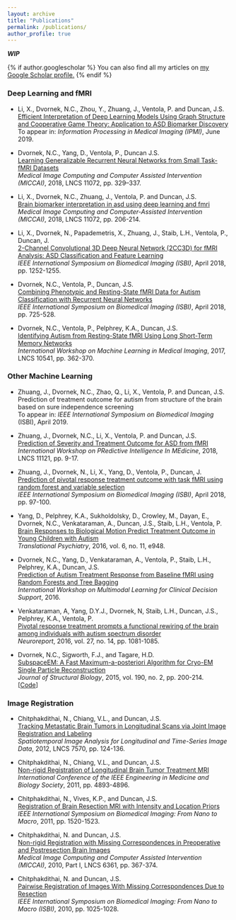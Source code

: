 ```yaml
---
layout: archive
title: "Publications"
permalink: /publications/
author_profile: true
---
```


**_WIP_** 

{% if author.googlescholar %}
  You can also find all my articles on <u><a href="{{author.googlescholar}}">my Google Scholar profile</a>.</u>
{% endif %}

### Deep Learning and fMRI

- Li, X., Dvornek, N.C., Zhou, Y., Zhuang, J., Ventola, P. and Duncan, J.S.  
[Efficient Interpretation of Deep Learning Models Using Graph Structure and Cooperative Game Theory: Application to ASD Biomarker Discovery](https://arxiv.org/pdf/1812.06181.pdf)  
To appear in: *Information Processing in Medical Imaging (IPMI)*, June 2019.

- Dvornek, N.C., Yang, D., Ventola, P., Duncan J.S.  
[Learning Generalizable Recurrent Neural Networks from Small Task-fMRI Datasets](https://link.springer.com/content/pdf/10.1007%2F978-3-030-00931-1_38.pdf)  
*Medical Image Computing and Computer Assisted Intervention (MICCAI)*, 2018, LNCS 11072, pp. 329–337.

- Li, X., Dvornek, N.C., Zhuang, J., Ventola, P. and Duncan, J.S.  
[Brain biomarker interpretation in asd using deep learning and fmri](https://link.springer.com/content/pdf/10.1007%2F978-3-030-00931-1_24.pdf)  
*Medical Image Computing and Computer-Assisted Intervention (MICCAI)*, 2018, LNCS 11072, pp. 206-214.

- Li, X., Dvornek, N., Papademetris, X., Zhuang, J., Staib, L.H., Ventola, P., Duncan, J.  
[2-Channel Convolutional 3D Deep Neural Network (2CC3D) for fMRI Analysis: ASD Classification and Feature Learning](https://ieeexplore.ieee.org/stamp/stamp.jsp?tp=&arnumber=8363798)  
*IEEE International Symposium on Biomedical Imaging (ISBI)*, April 2018, pp. 1252-1255.

- Dvornek, N.C., Ventola, P., Duncan, J.S.  
[Combining Phenotypic and Resting-State fMRI Data for Autism Classification with Recurrent Neural Networks](https://ieeexplore.ieee.org/stamp/stamp.jsp?tp=&arnumber=8363676)  
*IEEE International Symposium on Biomedical Imaging (ISBI)*, April 2018, pp. 725-528.

- Dvornek, N.C., Ventola, P., Pelphrey, K.A., Duncan, J.S.  
[Identifying Autism from Resting-State fMRI Using Long Short-Term Memory Networks](https://link.springer.com/content/pdf/10.1007%2F978-3-319-67389-9_42.pdf)  
*International Workshop on Machine Learning in Medical Imaging*, 2017, LNCS 10541, pp. 362-370.

### Other Machine Learning

- Zhuang, J., Dvornek, N.C., Zhao, Q., Li, X., Ventola, P. and Duncan, J.S.  
Prediction of treatment outcome for autism from structure of the brain based on sure independence screening  
To appear in: *IEEE International Symposium on Biomedical Imaging* (ISBI), April 2019.

- Zhuang, J., Dvornek, N.C., Li, X., Ventola, P. and Duncan, J.S.  
[Prediction of Severity and Treatment Outcome for ASD from fMRI](https://link.springer.com/content/pdf/10.1007%2F978-3-030-00320-3_2.pdf)  
*International Workshop on PRedictive Intelligence In MEdicine*, 2018, LNCS 11121, pp. 9-17.

- Zhuang, J., Dvornek, N., Li, X., Yang, D., Ventola, P., Duncan, J.  
[Prediction of pivotal response treatment outcome with task fMRI using random forest and variable selection](https://ieeexplore.ieee.org/stamp/stamp.jsp?tp=&arnumber=8363531)  
*IEEE International Symposium on Biomedical Imaging (ISBI)*, April 2018, pp. 97-100.

- Yang, D., Pelphrey, K.A., Sukholdolsky, D., Crowley, M., Dayan, E., Dvornek, N.C., Venkataraman, A., Duncan, J.S., Staib, L.H., Ventola, P.  
[Brain Responses to Biological Motion Predict Treatment Outcome in Young Children with Autism](https://www.nature.com/articles/tp2016213.pdf)  
*Translational Psychiatry*, 2016, vol. 6, no. 11, e948.

- Dvornek, N.C., Yang, D., Venkataraman, A., Ventola, P., Staib, L.H., Pelphrey, K.A., Duncan, J.S.  
[Prediction of Autism Treatment Response from Baseline fMRI using Random Forests and Tree Bagging](https://arxiv.org/pdf/1805.09799.pdf)  
*International Workshop on Multimodal Learning for Clinical Decision Support*, 2016.

- Venkataraman, A, Yang, D.Y.J., Dvornek, N, Staib, L.H., Duncan, J.S., Pelphrey, K.A., Ventola, P.  
[Pivotal response treatment prompts a functional rewiring of the brain among individuals with autism spectrum disorder](https://journals.lww.com/neuroreport/fulltext/2016/10010/Pivotal_response_treatment_prompts_a_functional.14.aspx)  
*Neuroreport*, 2016, vol. 27, no. 14, pp. 1081-1085.

- Dvornek, N.C., Sigworth, F.J., and Tagare, H.D.  
[SubspaceEM: A Fast Maximum-a-posteriori Algorithm for Cryo-EM Single Particle Reconstruction](https://www.sciencedirect.com/science/article/pii/S1047847715000714?via%3Dihub)  
*Journal of Structural Biology*, 2015, vol. 190, no. 2, pp. 200-214.  
\[[Code](https://www.mathworks.com/matlabcentral/fileexchange/50091-subspaceem-a-fast-maximum-a-posteriori-algorithm-for-cryo-em-single-particle-reconstruction)\]

### Image Registration

- Chitphakdithai, N., Chiang, V.L., and Duncan, J.S.  
[Tracking Metastatic Brain Tumors in Longitudinal Scans via Joint Image Registration and Labeling](https://link.springer.com/content/pdf/10.1007%2F978-3-642-33555-6_11.pdf)  
*Spatiotemporal Image Analysis for Longitudinal and Time-Series Image Data*, 2012, LNCS 7570, pp. 124-136.

- Chitphakdithai, N., Chiang, V.L., and Duncan, J.S.  
[Non-rigid Registration of Longitudinal Brain Tumor Treatment MRI](https://ieeexplore.ieee.org/stamp/stamp.jsp?tp=&arnumber=6091212)  
*International Conference of the IEEE Engineering in Medicine and Biology Society*, 2011, pp. 4893-4896.

- Chitphakdithai, N., Vives, K.P., and Duncan, J.S.  
[Registration of Brain Resection MRI with Intensity and Location Priors](https://ieeexplore.ieee.org/stamp/stamp.jsp?tp=&arnumber=5872690)  
*IEEE International Symposium on Biomedical Imaging: From Nano to Macro*, 2011, pp. 1520-1523.

- Chitphakdithai, N. and Duncan, J.S.  
[Non-rigid Registration with Missing Correspondences in Preoperative and Postresection Brain Images](https://link.springer.com/content/pdf/10.1007/978-3-642-15705-9_45.pdf)  
*Medical Image Computing and Computer Assisted Intervention (MICCAI)*, 2010, Part I, LNCS 6361, pp. 367-374.

- Chitphakdithai, N. and Duncan, J.S.  
[Pairwise Registration of Images With Missing Correspondences Due to Resection](https://ieeexplore.ieee.org/stamp/stamp.jsp?arnumber=5490164)  
*IEEE International Symposium on Biomedical Imaging: From Nano to Macro (ISBI)*, 2010, pp. 1025-1028.  



<!---

{% include base_path %}

{% for post in site.publications reversed %}
  {% include archive-single.html %}
{% endfor %}

--->

